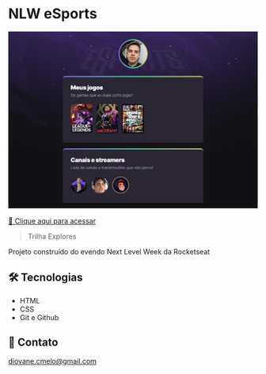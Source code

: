  # NLW eSports
 
![preview](./.github/preview.png)

[🔗 Clique aqui para acessar](https://diocmrg.github.io/nlwExplorer/)

 > Trilha Explores

 Projeto construído do evendo Next Level Week da Rocketseat

 ## 🛠 Tecnologias

- HTML
- CSS
- Git e Github

## 💚 Contato

diovane.cmelo@gmail.com